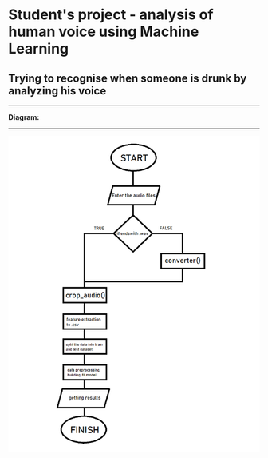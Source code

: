 # Student's project - analysis of human voice using Machine Learning
## Trying to recognise when someone is drunk by analyzing his voice

***

**Diagram:**

***

![Diagram](Data/photos/voicesignalsdiagram.png)
